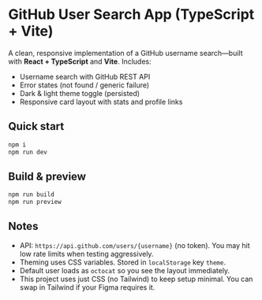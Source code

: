 # GitHub User Search App (TypeScript + Vite)

A clean, responsive implementation of a GitHub username search—built with **React + TypeScript** and **Vite**. Includes:
- Username search with GitHub REST API
- Error states (not found / generic failure)
- Dark & light theme toggle (persisted)
- Responsive card layout with stats and profile links

## Quick start

```bash
npm i
npm run dev
```

## Build & preview

```bash
npm run build
npm run preview
```

## Notes

- API: `https://api.github.com/users/{username}` (no token). You may hit low rate limits when testing aggressively.
- Theming uses CSS variables. Stored in `localStorage` key `theme`.
- Default user loads as `octocat` so you see the layout immediately.
- This project uses just CSS (no Tailwind) to keep setup minimal. You can swap in Tailwind if your Figma requires it.
